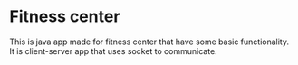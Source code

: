 # Fitness center
This is java app made for fitness center that have some basic functionality. It is client-server app that uses socket to communicate.
